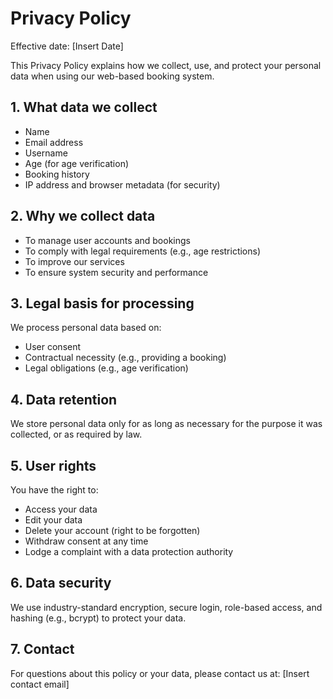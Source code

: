 # Privacy Policy

Effective date: [Insert Date]

This Privacy Policy explains how we collect, use, and protect your personal data when using our web-based booking system.

## 1. What data we collect
- Name
- Email address
- Username
- Age (for age verification)
- Booking history
- IP address and browser metadata (for security)

## 2. Why we collect data
- To manage user accounts and bookings
- To comply with legal requirements (e.g., age restrictions)
- To improve our services
- To ensure system security and performance

## 3. Legal basis for processing
We process personal data based on:
- User consent
- Contractual necessity (e.g., providing a booking)
- Legal obligations (e.g., age verification)

## 4. Data retention
We store personal data only for as long as necessary for the purpose it was collected, or as required by law.

## 5. User rights
You have the right to:
- Access your data
- Edit your data
- Delete your account (right to be forgotten)
- Withdraw consent at any time
- Lodge a complaint with a data protection authority

## 6. Data security
We use industry-standard encryption, secure login, role-based access, and hashing (e.g., bcrypt) to protect your data.

## 7. Contact
For questions about this policy or your data, please contact us at: [Insert contact email]

